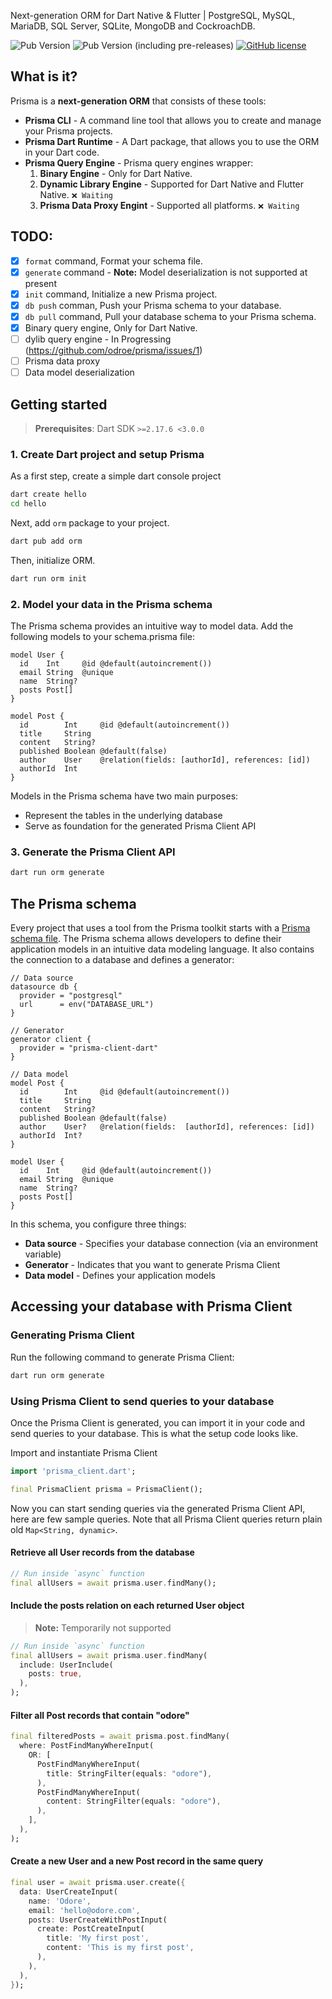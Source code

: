 Next-generation ORM for Dart Native & Flutter | PostgreSQL, MySQL, MariaDB, SQL Server, SQLite, MongoDB and CockroachDB.

![Pub Version](https://img.shields.io/pub/v/orm?label=latest)
![Pub Version (including pre-releases)](https://img.shields.io/pub/v/orm?include_prereleases&label=prerelease)
[![GitHub license](https://img.shields.io/github/license/odroe/prisma-dart)](https://github.com/odroe/prisma-dart/blob/main/LICENSE)

## What is it?

Prisma is a **next-generation ORM** that consists of these tools:

- **Prisma CLI** - A command line tool that allows you to create and manage your Prisma projects.
- **Prisma Dart Runtime** - A Dart package, that allows you to use the ORM in your Dart code.
- **Prisma Query Engine** - Prisma query engines wrapper:
  1. **Binary Engine** - Only for Dart Native.
  2. **Dynamic Library Engine** - Supported for Dart Native and Flutter Native. `❌ Waiting`
  3. **Prisma Data Proxy Engint** - Supported all platforms. `❌ Waiting`


## TODO:

- [x] `format` command, Format your schema file.
- [x] `generate` command - **Note:** Model deserialization is not supported at present
- [x] `init` command, Initialize a new Prisma project.
- [x] `db push` comman, Push your Prisma schema to your database.
- [x] `db pull` command, Pull your database schema to your Prisma schema.
- [x] Binary query engine, Only for Dart Native.
- [ ] dylib query engine - In Progressing (https://github.com/odroe/prisma/issues/1)
- [ ] Prisma data proxy
- [ ] Data model deserialization

## Getting started

> **Prerequisites**: Dart SDK `>=2.17.6 <3.0.0`

### 1. Create Dart project and setup Prisma

As a first step, create a simple dart console project

```bash
dart create hello
cd hello
```

Next, add `orm` package to your project.

```bash
dart pub add orm
```

Then, initialize ORM.

```bash
dart run orm init
```

### 2. Model your data in the Prisma schema

The Prisma schema provides an intuitive way to model data. Add the following models to your schema.prisma file:

```prisma
model User {
  id    Int     @id @default(autoincrement())
  email String  @unique
  name  String?
  posts Post[]
}

model Post {
  id        Int     @id @default(autoincrement())
  title     String
  content   String?
  published Boolean @default(false)
  author    User    @relation(fields: [authorId], references: [id])
  authorId  Int
}
```

Models in the Prisma schema have two main purposes:

- Represent the tables in the underlying database
- Serve as foundation for the generated Prisma Client API

### 3. Generate the Prisma Client API

```bash
dart run orm generate
```

## The Prisma schema

Every project that uses a tool from the Prisma toolkit starts with a [Prisma schema file](https://www.prisma.io/docs/concepts/components/prisma-schema). The Prisma schema allows developers to define their application models in an intuitive data modeling language. It also contains the connection to a database and defines a generator:

```prisma
// Data source
datasource db {
  provider = "postgresql"
  url      = env("DATABASE_URL")
}

// Generator
generator client {
  provider = "prisma-client-dart"
}

// Data model
model Post {
  id        Int     @id @default(autoincrement())
  title     String
  content   String?
  published Boolean @default(false)
  author    User?   @relation(fields:  [authorId], references: [id])
  authorId  Int?
}

model User {
  id    Int     @id @default(autoincrement())
  email String  @unique
  name  String?
  posts Post[]
}
```

In this schema, you configure three things:

- **Data source** - Specifies your database connection (via an environment variable)
- **Generator** - Indicates that you want to generate Prisma Client
- **Data model** - Defines your application models

## Accessing your database with Prisma Client

### Generating Prisma Client

Run the following command to generate Prisma Client:

```bash
dart run orm generate
```

### Using Prisma Client to send queries to your database

Once the Prisma Client is generated, you can import it in your code and send queries to your database. This is what the setup code looks like.

Import and instantiate Prisma Client

```dart
import 'prisma_client.dart';

final PrismaClient prisma = PrismaClient();
```

Now you can start sending queries via the generated Prisma Client API, here are few sample queries. Note that all Prisma Client queries return plain old `Map<String, dynamic>`.

#### Retrieve all User records from the database

```dart
// Run inside `async` function
final allUsers = await prisma.user.findMany();
```

#### Include the posts relation on each returned User object

> **Note:** Temporarily not supported

```dart
// Run inside `async` function
final allUsers = await prisma.user.findMany(
  include: UserInclude(
    posts: true,
  ),
);
```

#### Filter all Post records that contain "odore"

```dart
final filteredPosts = await prisma.post.findMany(
  where: PostFindManyWhereInput(
    OR: [
      PostFindManyWhereInput(
        title: StringFilter(equals: "odore"),
      ),
      PostFindManyWhereInput(
        content: StringFilter(equals: "odore"),
      ),
    ],
  ),
);
```

#### Create a new User and a new Post record in the same query

```dart
final user = await prisma.user.create({
  data: UserCreateInput(
    name: 'Odore',
    email: 'hello@odore.com',
    posts: UserCreateWithPostInput(
      create: PostCreateInput(
        title: 'My first post',
        content: 'This is my first post',
      ),
    ),
  ),
});
```
